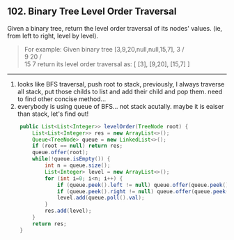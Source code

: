 ## 102. Binary Tree Level Order Traversal

Given a binary tree, return the level order traversal of its nodes' values. (ie, from left to right, level by level).

>For example:
Given binary tree [3,9,20,null,null,15,7],
    3
   / \
  9  20
    /  \
   15   7
return its level order traversal as:
[
  [3],
  [9,20],
  [15,7]
]

-------
1. looks like BFS traversal, push root to stack, previously, I always traverse all stack, put those childs to list and add their child and pop them. need to find other concise method...
2. everybody is using queue of BFS... not stack acutally. maybe it is eaiser than stack, let's find out!

```java
    public List<List<Integer>> levelOrder(TreeNode root) {
        List<List<Integer>> res = new ArrayList<>();
        Queue<TreeNode> queue = new LinkedList<>();
        if (root == null) return res;
        queue.offer(root);
        while(!queue.isEmpty()) {
            int n = queue.size();
            List<Integer> level = new ArrayList<>();
            for (int i=0; i<n; i++) {
                if (queue.peek().left != null) queue.offer(queue.peek().left);
                if (queue.peek().right != null) queue.offer(queue.peek().right);
                level.add(queue.poll().val);
            }
            res.add(level);
        }
        return res;
    }
```